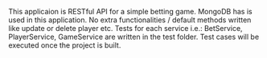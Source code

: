 This applicaion is RESTful API for a simple betting game.
MongoDB has is used in this application.
No extra functionalities / default methods written like update or delete player etc.
Tests for each service i.e.: BetService, PlayerService, GameService are written in the test folder.
Test cases will be executed once the project is built.